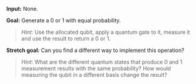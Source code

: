 **Input:** None.

**Goal:** Generate a $0$ or $1$ with equal probability.
> _Hint_: Use the allocated qubit, apply a quantum gate to it, measure it and use the result to return a $0$ or $1$.

**Stretch goal:** Can you find a different way to implement this operation?
> _Hint_: What are the different quantum states that produce $0$ and $1$ measurement results with the same probability? How would measuring the qubit in a different basis change the result?
